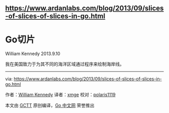 ## https://www.ardanlabs.com/blog/2013/09/slices-of-slices-of-slices-in-go.html

# Go切片
William Kennedy 2013.9.10

我在美国致力于为其不同的海洋区域通过程序来绘制海岸线。

---

via: https://www.ardanlabs.com/blog/2013/09/slices-of-slices-of-slices-in-go.html

作者：[William Kennedy](https://github.com/ardanlabs/gotraining)
译者：[xmge](https://github.com/xmge)
校对：[polaris1119](https://github.com/polaris1119)

本文由 [GCTT](https://github.com/studygolang/GCTT) 原创编译，[Go 中文网](https://studygolang.com/) 荣誉推出
